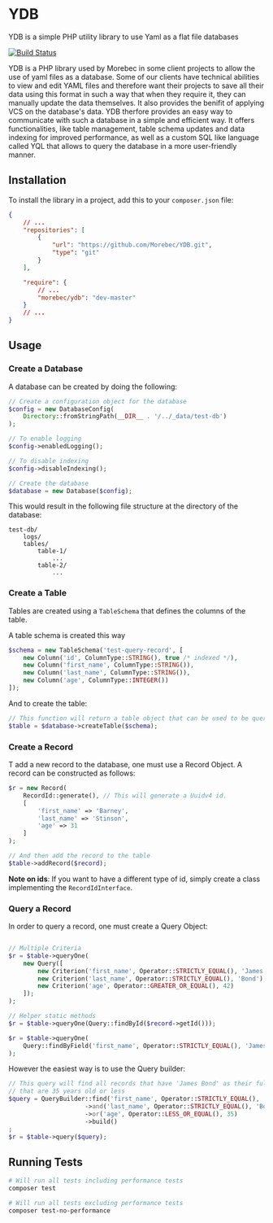 # YDB
YDB is a simple PHP utility library to use Yaml as a flat file databases

[![Build Status](https://travis-ci.com/Morebec/YDB.svg?branch=master)](https://travis-ci.com/Morebec/YDB)

YDB is a PHP library used by Morebec in some client projects to allow the use of
yaml files as a database. Some of our clients have technical abilities to view and
edit YAML files and therefore want their projects to save all their data using this
format in such a way that when they require it, they can manually update the data themselves.
It also provides the benifit of applying VCS on the database's data.
YDB therfore provides an easy way to communicate with such a database in a
simple and efficient way. It offers functionalities, like table management, table schema
updates and data indexing for improved performance, as well as a custom SQL like language
called YQL that allows to query the database in a more user-friendly manner.

## Installation
To install the library in a project, add this to your `composer.json` file:

```json
{
    // ...
    "repositories": [
        {
            "url": "https://github.com/Morebec/YDB.git",
            "type": "git"
        }
    ],

    "require": {
        // ...
        "morebec/ydb": "dev-master"
    }
    // ...
}
```

## Usage
### Create a Database
A database can be created by doing the following:

```php
// Create a configuration object for the database
$config = new DatabaseConfig(
    Directory::fromStringPath(__DIR__ . '/../_data/test-db')
);

// To enable logging
$config->enabledLogging();

// To disable indexing
$config->disableIndexing();

// Create the database
$database = new Database($config);
```

This would result in the following file structure at the directory of the database:

```
test-db/
    logs/
    tables/
        table-1/
            ...
        table-2/
            ...
```


### Create a Table
Tables are created using a `TableSchema` that defines the columns of the table.

A table schema is created this way
```php
$schema = new TableSchema('test-query-record', [
    new Column('id', ColumnType::STRING(), true /* indexed */),
    new Column('first_name', ColumnType::STRING()),
    new Column('last_name', ColumnType::STRING()),
    new Column('age', ColumnType::INTEGER())
]);
```

And to create the table: 

```php
// This function will return a table object that can be used to be queried
$table = $database->createTable($schema);
```

### Create a Record
T add a new record to the database, one must use a Record Object.
A record can be constructed as follows:

```php
$r = new Record(
    RecordId::generate(), // This will generate a Uuidv4 id.
    [
        'first_name' => 'Barney',
        'last_name' => 'Stinson',
        'age' => 31
    ]
);

// And then add the record to the table
$table->addRecord($record);
```

**Note on ids**: If you want to have a different type of id, simply create a class 
implementing the `RecordIdInterface`.

### Query a Record
In order to query a record, one must create a Query Object:

```php

// Multiple Criteria
$r = $table->queryOne(
    new Query([
        new Criterion('first_name', Operator::STRICTLY_EQUAL(), 'James'),
        new Criterion('last_name', Operator::STRICTLY_EQUAL(), 'Bond'),
        new Criterion('age', Operator::GREATER_OR_EQUAL(), 42)
    ]);
);

// Helper static methods
$r = $table->queryOne(Query::findById($record->getId()));

$r = $table->queryOne(
    Query::findByField('first_name', Operator::STRICTLY_EQUAL(), 'James')
);
```

However the easiest way is to use the Query builder:

```php
// This query will find all records that have 'James Bond' as their full name or
// that are 35 years old or less
$query = QueryBuilder::find('first_name', Operator::STRICTLY_EQUAL(), 'James')
                     ->and('last_name', Operator::STRICTLY_EQUAL(), 'Bond')
                     ->or('age', Operator::LESS_OR_EQUAL(), 35)
                     ->build()
;
$r = $table->query($query);
```

## Running Tests

```bash
# Will run all tests including performance tests
composer test

# Will run all tests excluding performance tests
composer test-no-performance
```


